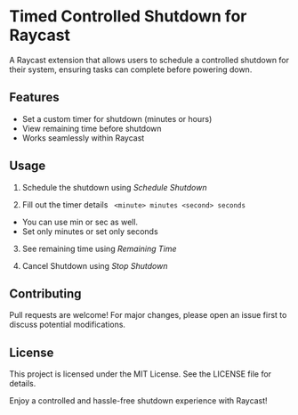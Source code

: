 # Timed Controlled Shutdown for Raycast

A Raycast extension that allows users to schedule a controlled shutdown for their system, ensuring tasks can complete before powering down.

## Features

- Set a custom timer for shutdown (minutes or hours)
- View remaining time before shutdown
- Works seamlessly within Raycast

## Usage

1. Schedule the shutdown using _Schedule Shutdown_

2. Fill out the timer details `
<minute> minutes <second> seconds`

- You can use min or sec as well.
- Set only minutes or set only seconds

3. See remaining time using _Remaining Time_

4. Cancel Shutdown using _Stop Shutdown_

## Contributing

Pull requests are welcome! For major changes, please open an issue first to discuss potential modifications.

## License

This project is licensed under the MIT License. See the LICENSE file for details.

Enjoy a controlled and hassle-free shutdown experience with Raycast!
